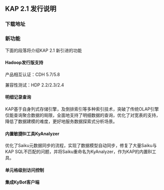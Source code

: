 ## KAP 2.1 发行说明
### 下载地址


### 新功能

下面的段落将介绍KAP 2.1 新引进的功能

#### Hadoop发行版支持

产品相互认证：CDH 5.7/5.8

兼容性测试：HDP 2.2/2.3/2.4

#### 明细记录查询

KAP基于自身列式存储引擎，及倒排索引等多种索引技术，突破了传统OLAP引擎仅能查询聚合数据的局限，全面地支持了明细数据的查询，优化了对宽表的支持，降低了数据建模的难度，更好地服务数据探索式分析场景。

#### 内置敏捷BI工具KyAnalyzer

优化了Saiku元数据同步的流程，实现了数据模型自动同步，修复了大量Saiku与KAP SQL不匹配的问题，并将Saiku重命名为KyAnalyzer，作为KAP的内置BI工具。

#### 单元格级别访问控制



#### 集成KyBot客户端


